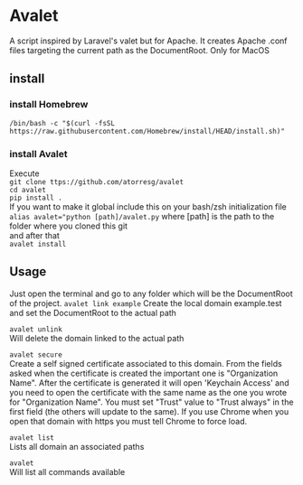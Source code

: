 # Avalet
A script inspired by Laravel's valet but for Apache. It creates Apache .conf files targeting the current path as the DocumentRoot. Only for MacOS

## install
### install Homebrew
`/bin/bash -c "$(curl -fsSL https://raw.githubusercontent.com/Homebrew/install/HEAD/install.sh)"`
### install Avalet
Execute  
`git clone ttps://github.com/atorresg/avalet`  
`cd avalet`  
`pip install .`  
If you want to make it global include this on your bash/zsh initialization file  
`alias avalet="python [path]/avalet.py` where [path] is the path to the folder where you cloned this git  
and after that  
`avalet install`  

## Usage
Just open the terminal and go to any folder which will be the DocumentRoot of the project.
`avalet link example`
Create the local domain example.test and set the DocumentRoot to the actual path  

`avalet unlink`  
Will delete the domain linked to the actual path  

`avalet secure`  
Create a self signed certificate associated to this domain. From the fields asked when the certificate is created the important one is "Organization Name". After the certificate is generated it will open 'Keychain Access' and you need to open the certificate with the same name as the one you wrote for "Organization Name". You must set "Trust" value to "Trust always" in the first field (the others will update to the same). If you use Chrome when you open that domain with https you must tell Chrome to force load.  

`avalet list`  
Lists all domain an associated paths  

`avalet`  
Will list all commands available  
